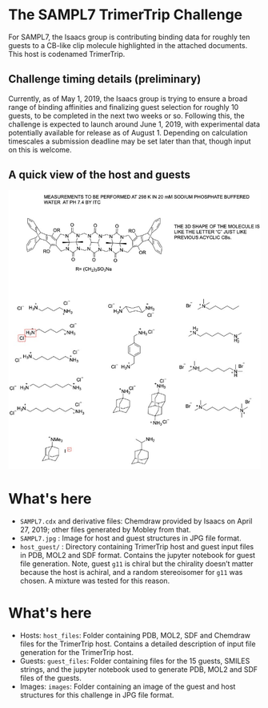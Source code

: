 # The SAMPL7 TrimerTrip Challenge

For SAMPL7, the Isaacs group is contributing binding data for roughly ten guests to a CB-like clip molecule highlighted in the attached documents. This host is codenamed TrimerTrip.

## Challenge timing details (preliminary)

Currently, as of May 1, 2019, the Isaacs group is trying to ensure a broad range of binding affinities and finalizing guest selection for roughly 10 guests, to be completed in the next two weeks or so.
Following this, the challenge is expected to launch around June 1, 2019, with experimental data potentially available for release as of August 1. Depending on calculation timescales a submission deadline may be set later than that, though input on this is welcome.

## A quick view of the host and guests

![](SAMPL7.jpg)

# What's here

- `SAMPL7.cdx` and derivative files: Chemdraw provided by Isaacs on April 27, 2019; other files generated by Mobley from that.
- `SAMPL7.jpg` : Image for host and guest structures in JPG file format.
- `host_guest/` : Directory containing TrimerTrip host and guest input files in PDB, MOL2 and SDF format. Contains the jupyter notebook for guest file generation. Note, guest `g11` is chiral but the chirality doesn’t matter because the host is achiral, and a random stereoisomer for `g11` was chosen. A mixture was tested for this reason.

# What's here

- Hosts: `host_files`: Folder containing PDB, MOL2, SDF and Chemdraw files for the TrimerTrip host. Contains a detailed description of input file generation for the TrimerTrip host.
- Guests: `guest_files`: Folder containing files for the 15 guests, SMILES strings, and the jupyter notebook used to generate PDB, MOL2 and SDF files of the guests.
- Images: `images`: Folder containing an image of the guest and host structures for this challenge in JPG file format.
